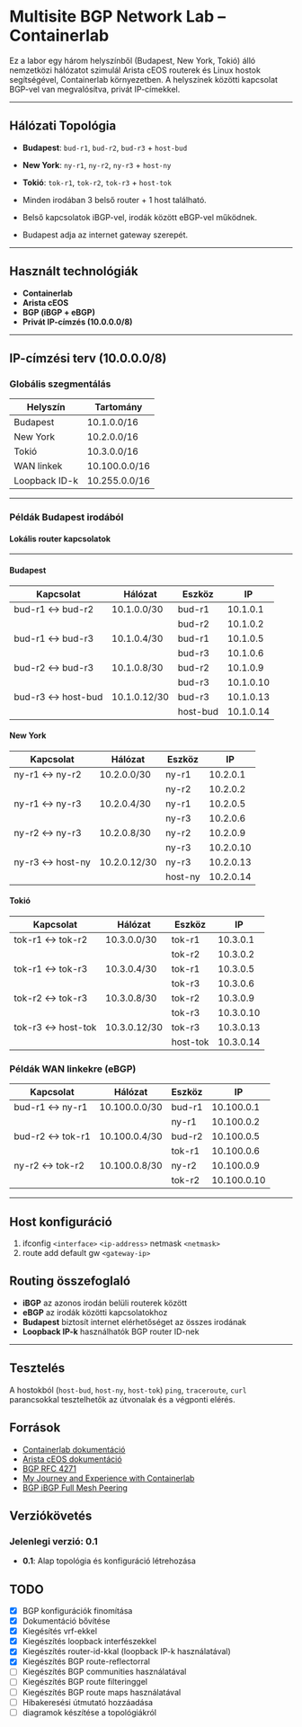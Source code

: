 # Multisite BGP Network Lab – Containerlab

Ez a labor egy három helyszínből (Budapest, New York, Tokió) álló nemzetközi hálózatot szimulál Arista cEOS routerek és Linux hostok segítségével, Containerlab környezetben. A helyszínek közötti kapcsolat BGP-vel van megvalósítva, privát IP-címekkel.

---

## Hálózati Topológia

- **Budapest**: `bud-r1`, `bud-r2`, `bud-r3` + `host-bud`
- **New York**: `ny-r1`, `ny-r2`, `ny-r3` + `host-ny`
- **Tokió**: `tok-r1`, `tok-r2`, `tok-r3` + `host-tok`

- Minden irodában 3 belső router + 1 host található.
- Belső kapcsolatok iBGP-vel, irodák között eBGP-vel működnek.
- Budapest adja az internet gateway szerepét.

---

## Használt technológiák

- **Containerlab**
- **Arista cEOS**
- **BGP (iBGP + eBGP)**
- **Privát IP-címzés (10.0.0.0/8)**

---

## IP-címzési terv (10.0.0.0/8)

### Globális szegmentálás

| Helyszín      | Tartomány       |
|---------------|-----------------|
| Budapest      | 10.1.0.0/16     |
| New York      | 10.2.0.0/16     |
| Tokió         | 10.3.0.0/16     |
| WAN linkek    | 10.100.0.0/16   |
| Loopback ID-k | 10.255.0.0/16   |

---

### Példák Budapest irodából

#### Lokális router kapcsolatok
---
#### Budapest

| Kapcsolat         | Hálózat      | Eszköz   | IP           |
|-------------------|--------------|----------|--------------|
| bud-r1 ↔ bud-r2   | 10.1.0.0/30  | bud-r1   | 10.1.0.1     |
|                   |              | bud-r2   | 10.1.0.2     |
| bud-r1 ↔ bud-r3   | 10.1.0.4/30  | bud-r1   | 10.1.0.5     |
|                   |              | bud-r3   | 10.1.0.6     |
| bud-r2 ↔ bud-r3   | 10.1.0.8/30  | bud-r2   | 10.1.0.9     |
|                   |              | bud-r3   | 10.1.0.10    |
| bud-r3 ↔ host-bud | 10.1.0.12/30 | bud-r3   | 10.1.0.13    |
|                   |              | host-bud | 10.1.0.14    |


#### New York

| Kapcsolat         | Hálózat      | Eszköz   | IP           |
|-------------------|--------------|----------|--------------|
| ny-r1 ↔ ny-r2     | 10.2.0.0/30  | ny-r1    | 10.2.0.1     |
|                   |              | ny-r2    | 10.2.0.2     |
| ny-r1 ↔ ny-r3     | 10.2.0.4/30  | ny-r1    | 10.2.0.5     |
|                   |              | ny-r3    | 10.2.0.6     |
| ny-r2 ↔ ny-r3     | 10.2.0.8/30  | ny-r2    | 10.2.0.9     |
|                   |              | ny-r3    | 10.2.0.10    |
| ny-r3 ↔ host-ny   | 10.2.0.12/30 | ny-r3    | 10.2.0.13    |
|                   |              | host-ny  | 10.2.0.14    |


#### Tokió

| Kapcsolat         | Hálózat      | Eszköz   | IP           |
|-------------------|--------------|----------|--------------|
| tok-r1 ↔ tok-r2   | 10.3.0.0/30  | tok-r1   | 10.3.0.1     |
|                   |              | tok-r2   | 10.3.0.2     |
| tok-r1 ↔ tok-r3   | 10.3.0.4/30  | tok-r1   | 10.3.0.5     |
|                   |              | tok-r3   | 10.3.0.6     |
| tok-r2 ↔ tok-r3   | 10.3.0.8/30  | tok-r2   | 10.3.0.9     |
|                   |              | tok-r3   | 10.3.0.10    |
| tok-r3 ↔ host-tok | 10.3.0.12/30 | tok-r3   | 10.3.0.13    |
|                   |              | host-tok | 10.3.0.14    |


### Példák WAN linkekre (eBGP)

| Kapcsolat        | Hálózat       | Eszköz     | IP           |
|------------------|---------------|------------|--------------|
| bud-r1 ↔ ny-r1   | 10.100.0.0/30 | bud-r1     | 10.100.0.1   |
|                  |               | ny-r1      | 10.100.0.2   |
| bud-r2 ↔ tok-r1  | 10.100.0.4/30 | bud-r2     | 10.100.0.5   |
|                  |               | tok-r1     | 10.100.0.6   |
| ny-r2 ↔ tok-r2   | 10.100.0.8/30 | ny-r2      | 10.100.0.9   |
|                  |               | tok-r2     | 10.100.0.10  |

---


## Host konfiguráció
1. ifconfig `<interface>` `<ip-address>` netmask `<netmask>`
2. route add default gw `<gateway-ip>`

## Routing összefoglaló

- **iBGP** az azonos irodán belüli routerek között
- **eBGP** az irodák közötti kapcsolatokhoz
- **Budapest** biztosít internet elérhetőséget az összes irodának
- **Loopback IP-k** használhatók BGP router ID-nek

---

## Tesztelés

A hostokból (`host-bud`, `host-ny`, `host-tok`) `ping`, `traceroute`, `curl` parancsokkal tesztelhetők az útvonalak és a végponti elérés.

## Források
- [Containerlab dokumentáció](https://containerlab.dev/)
- [Arista cEOS dokumentáció](https://www.arista.com/en/support)
- [BGP RFC 4271](https://tools.ietf.org/html/rfc4271)
- [My Journey and Experience with Containerlab](https://juliopdx.com/2021/12/10/my-journey-and-experience-with-containerlab/)
- [BGP iBGP Full Mesh Peering](https://notes.networklessons.com/bgp-ibgp-full-mesh-peering)


## Verziókövetés
### Jelenlegi verzió: 0.1
- **0.1**: Alap topológia és konfiguráció létrehozása

## TODO
- [x] BGP konfigurációk finomítása
- [x] Dokumentáció bővítése
- [x] Kiegésítés vrf-ekkel
- [x] Kiegészítés loopback interfészekkel
- [x] Kiegészítés router-id-kkal (loopback IP-k használatával)
- [x] Kiegészítés BGP route-reflectorral
- [ ] Kiegészítés BGP communities használatával
- [ ] Kiegészítés BGP route filteringgel
- [ ] Kiegészítés BGP route maps használatával
- [ ] Hibakeresési útmutató hozzáadása
- [ ] diagramok készítése a topológiákról
